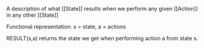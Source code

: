 A description of what [[State]] results when we perform any given [[Action]] in any other [[State]]

Functional representation:
s = state, a = actions

RESULT(s,a) returns the state we get when performing action a from state s. 

